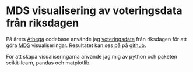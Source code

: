 MDS visualisering av voteringsdata från riksdagen
================================================

På årets [Athega](http://athega.se) codebase använde jag [voteringsdata](http://data.riksdagen.se/Data/Voteringar/) från riksdagen för att göra [MDS](http://en.wikipedia.org/wiki/Multidimensional_scaling) visualiseringar. Resultatet kan ses på på [github](http://github.com/ragulin/mds-riksdagen).

För att skapa visualiseringarna använde jag mig av python och paketen scikit-learn, pandas och matplotlib.
